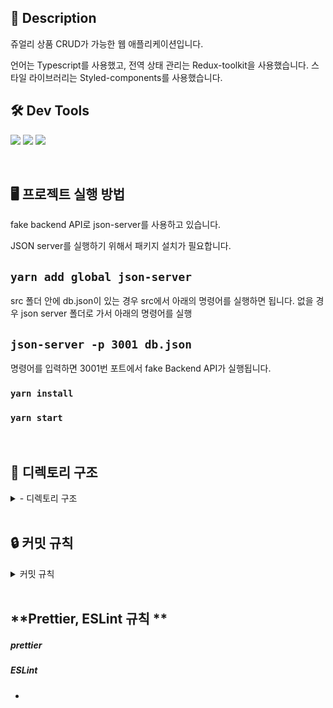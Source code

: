 ## 📝 Description

쥬얼리 상품 CRUD가 가능한 웹 애플리케이션입니다.

언어는 Typescript를 사용했고,
전역 상태 관리는 Redux-toolkit을 사용했습니다. 스타일 라이브러리는 Styled-components를 사용했습니다.

## 🛠️ Dev Tools

<img src="https://img.shields.io/badge/redux_toolkit-#A102CF?style=for-the-badge&logo=redux&logoColor=white"> <img src="https://img.shields.io/badge/styled_components-DB7093?style=for-the-badge&logo=styled-components&logoColor=white"> <img src="https://img.shields.io/badge/typescript-3178C6?style=for-the-badge&logo=typescript&logoColor=white">

<br>

## **🖥 프로젝트 실행 방법**

fake backend API로 json-server를 사용하고 있습니다.

JSON server를 실행하기 위해서 패키지 설치가 필요합니다.

## `yarn add global json-server`

src 폴더 안에 db.json이 있는 경우 src에서 아래의 명령어를 실행하면 됩니다. 없을 경우
json server 폴더로 가서 아래의 명령어를 실행

## `json-server -p 3001 db.json`

명령어를 입력하면 3001번 포트에서 fake Backend API가 실행됩니다.

### `yarn install`

### `yarn start`

<br>

## **📝 디렉토리 구조**

<details>
<summary>- 디렉토리 구조</summary>
<div markdown="1">

```
📂src
|   📄App.tsx
|   📄custom.d.ts
|   📄index.tsx
|
+---📂api
|       📄 ApiConfig.ts
|       📄 HttpService.ts
|       📄 ProductService.ts
|
+---📂assets
|   \---📂icons
|           📄 amondz_logo.jpg
|           📄 error_404_info.png
|
+---📂components
|   |   📄ToastifyConfig.ts
|   |
|   +---📂common
|   |       📄Header.tsx
|   |       📄Layout.tsx
|   |
|   +---📂elements
|   |       📄Button.tsx
|   |       📄Input.tsx
|   |
|   \---📂product
|           📄ProductCardList.tsx
|           📄ProductForm.tsx
|
+---📂hooks
+---📂pages
|   |   📄Main.tsx
|   |   📄NotFound.tsx
|   |
|   \---📂product
|           📄Detail.tsx
|           📄Posting.tsx
|
+---📂redux
|       📄hooks.ts
|       📄ProductSlice.ts
|       📄store.ts
|
+---📂router
|       📄Router.tsx
|
+---📂styles
|       📄globalStyle.ts
|       📄theme.ts
|
+---📂types
|       📄Product.type.ts
|       📄theme.d.ts
|
\---📂utils
|       📄convertAmount.js

```

</div>
</details>

<br>

## 🔒 커밋 규칙

<details>
<summary>커밋 규칙</summary>
<div markdown="1">

## **commit message 규칙**

⭐ feat : 새로운 기능에 대한 커밋

🛠 fix : 버그 수정에 대한 커밋

🧱 build : 빌드 관련 파일 수정에 대한 커밋

👏 chore : 그 외 자잘한 수정에 대한 커밋

⚒ refactor :  코드 리팩토링에 대한 커밋

🎨 style : 코드 스타일 혹은 포맷 등에 관한 커밋

✏ docs : 문서 수정에 대한 커밋

💡 ci : CI관련 설정 수정에 대한 커밋

🚫 제목 끝에 마침표 금지
⚠ 무엇을 했는지 명확하게 작성

</div>
</details>

<br>

## **Prettier, ESLint 규칙 **

##### prettier

##### ESLint

- </div>
  </details>

<br>
